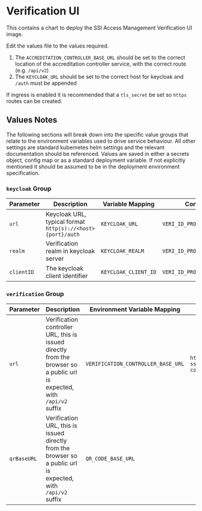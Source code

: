 # Verification UI

This contains a chart to deploy the SSI Access Management Verification UI image.

Edit the values file to the values required.

1. The `ACCREDITATION_CONTROLLER_BASE_URL` should be set to the correct location of the accreditation controller service, with the correct route (e.g. `/api/v2`)
2. The `KEYCLOAK_URL` should be set to the correct host for keycloak and `/auth` must be appended

If ingress is enabled it is recommended that a `tls_secret` be set so `https` routes can be created.

## Values Notes

The following sections will break down into the specific value groups that relate to the environment variables used to drive service behaviour.  All other settings are standard kubernetes helm settings and the relevant documentation should be referenced.  Values are saved in either a secrets object, config map or as a standard deployment variable.  If not explicitly mentioned it should be assumed to be in the deployment environment specification.

### `keycloak` Group

| Parameter        | Description                                                | Variable Mapping     | Config File Mapping                   | Default               |
| ---------------- | ---------------------------------------------------------- | -------------------- | ------------------------------------- | --------------------- |
| `url`            | Keycloak URL, typical format `http(s)://<host>{port}/auth` | `KEYCLOAK_URL`       | `VERI_ID_PROVIDER_FRONTEND_URL`       |                       |
| `realm`          | Verification realm in keycloak server                      | `KEYCLOAK_REALM`     | `VERI_ID_PROVIDER_REALM `             | `ssi-am-verification` |
| `clientID`       | The keycloak client identifier                             | `KEYCLOAK_CLIENT_ID` | `VERI_ID_PROVIDER_VERI_UI_CLIENT_ID ` | `verification-ui`     |

### `verification` Group

| Parameter        | Description                                                                                                               | Environment Variable Mapping        | Default                                                         |
| ---------------- | ------------------------------------------------------------------------------------------------------------------------- | ----------------------------------- | --------------------------------------------------------------- |
| `url`            | Verification controller URL, this is issued directly from the browser so a public url is expected, with `/api/v2` suffix | `VERIFICATION_CONTROLLER_BASE_URL` | `http://<releasename>-ssi-verification-controller:8080/api/v2` |
| `qrBaseURL`      | Verification URL, this is issued directly from the browser so a public url is expected, with `/api/v2` suffix | `QR_CODE_BASE_URL` | |

